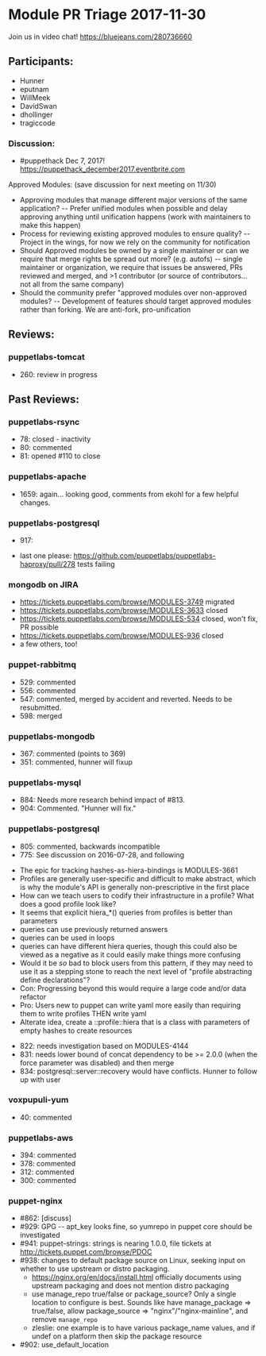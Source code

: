 # Module PR Triage 2017-11-30

Join us in video chat! https://bluejeans.com/280736660

## Participants:
* Hunner
* eputnam
* WillMeek
* DavidSwan
* dhollinger
* tragiccode

### Discussion:
* #puppethack Dec 7, 2017! 
https://puppethack_december2017.eventbrite.com

Approved Modules: (save discussion for next meeting on 11/30)
- Approving modules that manage different major versions of the same application?
-- Prefer unified modules when possible and delay approving anything until unification happens (work with maintainers to make this happen)
- Process for reviewing existing approved modules to ensure quality?
-- Project in the wings, for now we rely on the community for notification
- Should Approved modules be owned by a single maintainer or can we require that merge rights be spread out more? (e.g. autofs)
-- single maintainer or organization, we require that issues be answered, PRs reviewed and merged, and >1 contributor (or source of contributors... not all from the same company)
- Should the community prefer "approved modules over non-approved modules?
-- Development of features should target approved modules rather than forking. We are anti-fork, pro-unification

## Reviews:
### puppetlabs-tomcat
* 260: review in progress


## Past Reviews:
### puppetlabs-rsync
* 78: closed - inactivity
* 80: commented
* 81: opened #110 to close
    
### puppetlabs-apache
* 1659: again... looking good, comments from ekohl for a few helpful changes.

### puppetlabs-postgresql
* 917: 
 
- last one please: https://github.com/puppetlabs/puppetlabs-haproxy/pull/278 tests failing

### mongodb on JIRA
- https://tickets.puppetlabs.com/browse/MODULES-3749 migrated
- https://tickets.puppetlabs.com/browse/MODULES-3633 closed
- https://tickets.puppetlabs.com/browse/MODULES-534 closed, won't fix, PR possible
- https://tickets.puppetlabs.com/browse/MODULES-936 closed
- a few others, too!

### puppet-rabbitmq
- 529: commented
- 556: commented
- 547: commented, merged by accident and reverted. Needs to be resubmitted.
- 598: merged

### puppetlabs-mongodb
* 367: commented (points to 369)
* 351: commented, hunner will fixup


### puppetlabs-mysql
* 884: Needs more research behind impact of #813.
* 904: Commented. "Hunner will fix."

### puppetlabs-postgresql
* 805: commented, backwards incompatible
* 775: See discussion on 2016-07-28, and following
- The epic for tracking hashes-as-hiera-bindings is MODULES-3661
- Profiles are generally user-specific and difficult to make abstract, which is why the module's API is generally non-prescriptive in the first place
- How can we teach users to codify their infrastructure in a profile? What does a good profile look like?
- It seems that explicit hiera_*() queries from profiles is better than parameters
- queries can use previously returned answers
- queries can be used in loops
- queries can have different hiera queries, though this could also be viewed as a negative as it could easily make things more confusing
- Would it be *so* bad to block users from this pattern, if they may need to use it as a stepping stone to reach the next level of "profile abstracting define declarations"?
- Con: Progressing beyond this would require a large code and/or data refactor
- Pro: Users new to puppet can write yaml more easily than requiring them to write profiles THEN write yaml
- Alterate idea, create a <module name>::profile::hiera that is a class with parameters of empty hashes to create resources
* 822: needs investigation based on MODULES-4144
* 831: needs lower bound of concat dependency to be >= 2.0.0 (when the force parameter was disabled) and then merge
* 834: postgresql::server::recovery would have conflicts. Hunner to follow up with user


### voxpupuli-yum
* 40: commented

### puppetlabs-aws
* 394: commented
* 378: commented
* 312: commented
* 300: commented

### puppet-nginx
* #862: [discuss]
* #929: GPG -- apt_key looks fine, so yumrepo in puppet core should be investigated
* #941: puppet-strings: strings is nearing 1.0.0, file tickets at http://tickets.puppet.com/browse/PDOC
* #938: changes to default package source on Linux, seeking input on whether to use upstream or distro packaging.
  * https://nginx.org/en/docs/install.html officially documents using upstream packaging and does not mention distro packaging
  * use manage_repo true/false or package_source? Only a single location to configure is best. Sounds like have manage_package => true/false, allow package_source => "nginx"/"nginx-mainline", and remove `manage_repo`
  * zleslie: one example is to have various package_name values, and if undef on a platform then skip the package resource
* #902: use_default_location


